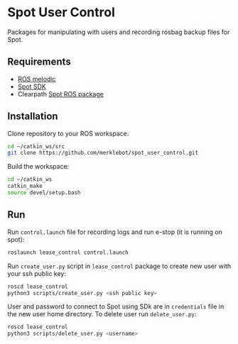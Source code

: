 # Spot User Control

Packages for manipulating with users and recording rosbag backup files for Spot.

## Requirements

* [ROS melodic](http://wiki.ros.org/melodic/Installation/Ubuntu)
* [Spot SDK](https://github.com/boston-dynamics/spot-sdk/blob/master/docs/python/quickstart.md)
* Clearpath [Spot ROS package](https://clearpathrobotics.com/assets/guides/melodic/spot-ros/ros_setup.html)

## Installation 

Clone repository to your ROS workspace:
```bash
cd ~/catkin_ws/src
git clone https://github.com/merklebot/spot_user_control.git
```
Build the workspace:
```bash
cd ~/catkin_ws
catkin_make
source devel/setup.bash
```

## Run

Run `control.launch` file for recording logs and run e-stop (it is running on spot):
```bash
roslaunch lease_control control.launch
```
Run `create_user.py` script in `lease_control` package to create new user with your ssh public key:
```bash
roscd lease_control
python3 scripts/create_user.py <ssh public key>
```
User and password to connect to Spot using SDk are in `credentials` file in the new user home directory.
To delete user run `delete_user.py`:
```bash
roscd lease_control
python3 scripts/delete_user.py <username>
```
